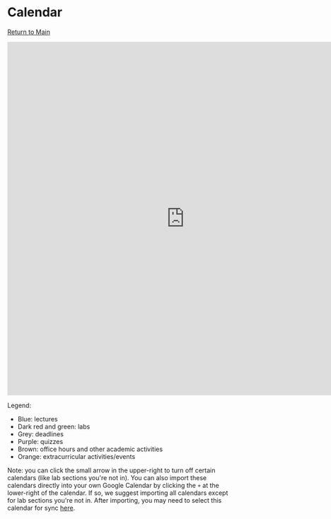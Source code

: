 # Calendar

[Return to Main](../README.md)

<iframe src="https://calendar.google.com/calendar/embed?showTitle=0&showPrint=0&showTz=1&mode=WEEK&height=600&wkst=1&bgcolor=%23FFFFFF&src=s.sagir42%40gmail.com&ctz=Europe%2FIstanbul" style="border: 0" width="800" height="800" frameborder="0" scrolling="no"></iframe>

Legend:

- Blue: lectures
- Dark red and green: labs
- Grey: deadlines
- Purple: quizzes
- Brown: office hours and other academic activities
- Orange: extracurricular activities/events


Note: you can click the small arrow in the upper-right to turn off certain calendars (like lab sections you're not in). You can also import these calendars directly into your own Google Calendar by clicking the `+` at the lower-right of the calendar. If so, we suggest importing all calendars except for lab sections you're not in. After importing, you may need to select this calendar for sync [here](https://calendar.google.com/calendar/u/0/syncselect).
